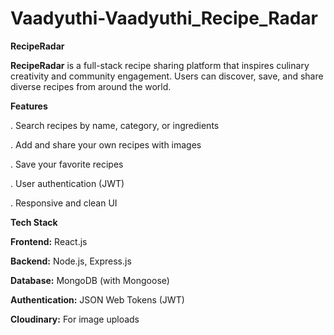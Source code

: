 # Vaadyuthi-Vaadyuthi_Recipe_Radar
__RecipeRadar__

__RecipeRadar__ is a full-stack recipe sharing platform that inspires culinary creativity and community engagement. Users can discover, save, and share diverse recipes from around the world.

__Features__

. Search recipes by name, category, or ingredients

. Add and share your own recipes with images

. Save your favorite recipes

. User authentication (JWT)

. Responsive and clean UI

__Tech Stack__

**Frontend:** React.js  

**Backend:** Node.js, Express.js  

**Database:** MongoDB (with Mongoose)  

**Authentication:** JSON Web Tokens (JWT) 

**Cloudinary:** For image uploads

